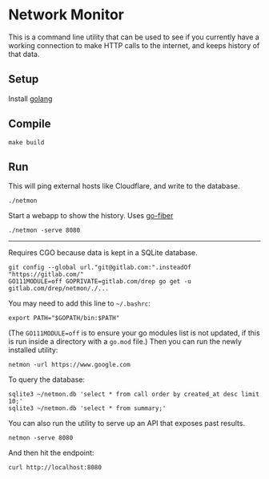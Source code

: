 # Network Monitor

This is a command line utility that can be used to see if you currently have a 
working connection to make HTTP calls to the internet, and keeps history of that
data.

## Setup

Install [golang](https://go.dev)

## Compile

```shell
make build
```

## Run

This will ping external hosts like Cloudflare, and write to the database.

```shell
./netmon
```

Start a webapp to show the history.  Uses [go-fiber](https://github.com/gofiber/fiber)

```shell
./netmon -serve 8080
```

---

Requires CGO because data is kept in a SQLite database.

```shell
git config --global url."git@gitlab.com:".insteadOf "https://gitlab.com/"
GO111MODULE=off GOPRIVATE=gitlab.com/drep go get -u gitlab.com/drep/netmon/./...
```

You may need to add this line to `~/.bashrc`:
```
export PATH="$GOPATH/bin:$PATH"
```

(The `GO111MODULE=off` is to ensure your go modules list is not updated, if this is run inside a directory with a `go.mod` file.)
Then you can run the newly installed utility:
```shell
netmon -url https://www.google.com
```

To query the database:
```shell
sqlite3 ~/netmon.db 'select * from call order by created_at desc limit 10;'
sqlite3 ~/netmon.db 'select * from summary;'
```

You can also run the utility to serve up an API that exposes past results.
```shell
netmon -serve 8080
```

And then hit the endpoint:
```shell
curl http://localhost:8080
```


